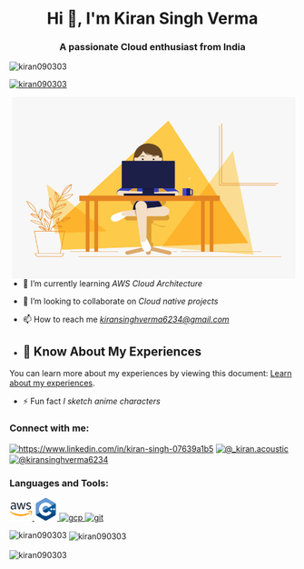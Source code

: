 <h1 align="center">Hi 👋, I'm Kiran Singh Verma</h1>
<h3 align="center">A passionate Cloud enthusiast from India</h3>

<p align="left"> <img src="https://komarev.com/ghpvc/?username=kiran090303&label=Profile%20views&color=0e75b6&style=flat" alt="kiran090303" /> </p>

<p align="left"> <a href="https://github.com/ryo-ma/github-profile-trophy"><img src="https://github-profile-trophy.vercel.app/?username=kiran090303" alt="kiran090303" /></a> </p>

<!-- code gif-->
<img align="right" alt="GIF" src="./code.gif" width="500" height="320" />

- 🌱 I’m currently learning *AWS Cloud Architecture*

- 👯 I’m looking to collaborate on *Cloud native projects*

- 📫 How to reach me *kiransinghverma6234@gmail.com*

- ## 📄 Know About My Experiences

You can learn more about my experiences by viewing this document: [Learn about my experiences](https://drive.google.com/file/d/1QMdRm7R2teWIkMX0f24nwERquUzr800L/view?usp=sharing).

- ⚡ Fun fact *I sketch anime characters*

<h3 align="left">Connect with me:</h3>
<p align="left">
<a href="https://linkedin.com/in/kiran-singh-07639a1b5" target="blank"><img align="center" src="https://raw.githubusercontent.com/rahuldkjain/github-profile-readme-generator/master/src/images/icons/Social/linked-in-alt.svg" alt="https://www.linkedin.com/in/kiran-singh-07639a1b5" height="30" width="40" /></a>
<a href="https://instagram.com/@_kkkkk.kiran" target="blank"><img align="center" src="https://raw.githubusercontent.com/rahuldkjain/github-profile-readme-generator/master/src/images/icons/Social/instagram.svg" alt="@_kiran.acoustic" height="30" width="40" /></a>
<a href="https://medium.com/@kiransinghverma6234" target="blank"><img align="center" src="https://raw.githubusercontent.com/rahuldkjain/github-profile-readme-generator/master/src/images/icons/Social/medium.svg" alt="@kiransinghverma6234" height="30" width="40" /></a>
</p>

<h3 align="left">Languages and Tools:</h3>
<p align="left"> <a href="https://aws.amazon.com" target="_blank" rel="noreferrer"> <img src="https://raw.githubusercontent.com/devicons/devicon/master/icons/amazonwebservices/amazonwebservices-original-wordmark.svg" alt="aws" width="40" height="40"/> </a> <a href="https://www.w3schools.com/cpp/" target="_blank" rel="noreferrer"> <img src="https://raw.githubusercontent.com/devicons/devicon/master/icons/cplusplus/cplusplus-original.svg" alt="cplusplus" width="40" height="40"/> </a> <a href="https://cloud.google.com" target="_blank" rel="noreferrer"> <img src="https://www.vectorlogo.zone/logos/google_cloud/google_cloud-icon.svg" alt="gcp" width="40" height="40"/> </a> <a href="https://git-scm.com/" target="_blank" rel="noreferrer"> <img src="https://www.vectorlogo.zone/logos/git-scm/git-scm-icon.svg" alt="git" width="40" height="40"/> </a> </p>

<p><img align="left" src="https://github-readme-stats.vercel.app/api/top-langs?username=kiran090303&show_icons=true&locale=en&layout=compact" alt="kiran090303" /></p>

<p>&nbsp;<img align="center" src="https://github-readme-stats.vercel.app/api?username=kiran090303&show_icons=true&locale=en" alt="kiran090303" /></p>

<p><img align="center" src="https://github-readme-streak-stats.herokuapp.com/?user=kiran090303&" alt="kiran090303" /></p>
